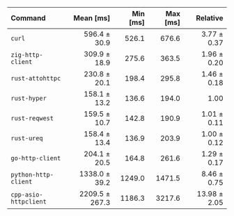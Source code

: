 | Command | Mean [ms] | Min [ms] | Max [ms] | Relative |
|:---|---:|---:|---:|---:|
| `curl` | 596.4 ± 30.9 | 526.1 | 676.6 | 3.77 ± 0.37 |
| `zig-http-client` | 309.9 ± 18.9 | 275.6 | 363.5 | 1.96 ± 0.20 |
| `rust-attohttpc` | 230.8 ± 20.1 | 198.4 | 295.8 | 1.46 ± 0.18 |
| `rust-hyper` | 158.1 ± 13.2 | 136.6 | 194.0 | 1.00 |
| `rust-reqwest` | 159.5 ± 10.7 | 142.8 | 190.9 | 1.01 ± 0.11 |
| `rust-ureq` | 158.4 ± 13.4 | 136.9 | 203.9 | 1.00 ± 0.12 |
| `go-http-client` | 204.1 ± 20.5 | 164.8 | 261.6 | 1.29 ± 0.17 |
| `python-http-client` | 1338.0 ± 39.2 | 1249.0 | 1471.5 | 8.46 ± 0.75 |
| `cpp-asio-httpclient` | 2209.5 ± 267.3 | 1186.3 | 3217.6 | 13.98 ± 2.05 |
